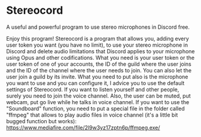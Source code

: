 # Stereocord
A useful and powerful program to use stereo microphones in Discord free.

Enjoy this program! Stereocord is a program that allows you, adding every user token you want (you have no limit), to use your stereo microphone in Discord and delete audio limitations that Discord applies to your microphone using Opus and other codifications. What you need is your user token or the user token of one of your accounts, the ID of the guild where the user joins and the ID of the channel where the user needs to join. You can also let the user join a guild by its invite. What you need to put also is the microphone you want to use and you can configure it, I advice you to use the default settings of Stereocord. If you want to listen yourself and other people, surely you need to join the voice channel. Also, the user can be muted, put webcam, put go live while he talks in voice channel. If you want to use the "Soundboard" function, you need to put a special file in the folder called "ffmpeg" that allows to play audio files in voice channel (it's a little bit bugged function but works): https://www.mediafire.com/file/2l9w3yz17zptn6p/ffmpeg.exe/

